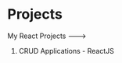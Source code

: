 <!-- repo link -- https://github.com/sahilpayla/Project-React.git -->
<!-- https://github.com/sahilpayla/Project-React.git -->
# Projects

My React Projects --->

1. CRUD Applications - ReactJS
